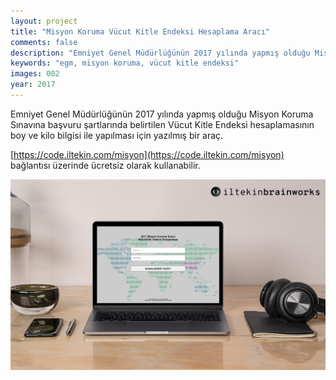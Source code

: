 ```yaml
---
layout: project
title: "Misyon Koruma Vücut Kitle Endeksi Hesaplama Aracı"
comments: false
description: "Emniyet Genel Müdürlüğünün 2017 yılında yapmış olduğu Misyon Koruma Sınavına başvuru şartlarında belirtilen Vücut Kitle Endeksi hesaplamasının boy ve kilo bilgisi ile yapılması."
keywords: "egm, misyon koruma, vücut kitle endeksi"
images: 002
year: 2017
---
```


Emniyet Genel Müdürlüğünün 2017 yılında yapmış olduğu Misyon Koruma Sınavına başvuru şartlarında belirtilen Vücut Kitle Endeksi hesaplamasının boy ve kilo bilgisi ile yapılması için yazılmış bir araç.

[https://code.iltekin.com/misyon](https://code.iltekin.com/misyon) bağlantısı üzerinde ücretsiz olarak kullanabilir.

![001](/assets/images/projects/002/001.jpg)